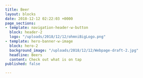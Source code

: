```yaml
---
title: Beer
layout: blocks
date: 2018-12-12 02:22:03 +0000
page_sections:
- template: navigation-header-w-button
  block: header-2
  logo: "/uploads/2018/12/12/ohmniBigLogo.png"
- template: hero-banner-w-image
  block: hero-2
  background_image: "/uploads/2018/12/12/Webpage-draft-2.jpg"
  headline: Beers
  content: Check out what is on tap
published: false

---
```

